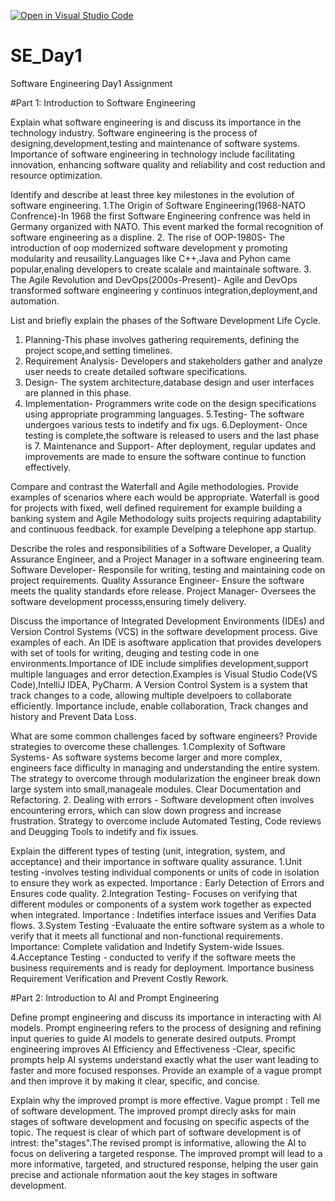 [![Open in Visual Studio Code](https://classroom.github.com/assets/open-in-vscode-2e0aaae1b6195c2367325f4f02e2d04e9abb55f0b24a779b69b11b9e10269abc.svg)](https://classroom.github.com/online_ide?assignment_repo_id=18411695&assignment_repo_type=AssignmentRepo)
# SE_Day1
Software Engineering Day1 Assignment

#Part 1: Introduction to Software Engineering

Explain what software engineering is and discuss its importance in the technology industry.
Software engineering is the process of designing,development,testing and maintenance of software systems.
Importance of software engineering in technology include facilitating innovation, enhancing software quality and reliability and cost reduction and resource optimization.

Identify and describe at least three key milestones in the evolution of software engineering.
1.The Origin of Software Engineering(1968-NATO Confrence)-In 1968 the first Software Engineering confrence was held in Germany organized with NATO. This event marked the formal recognition of software engineering as a displine. 
2. The rise of OOP-1980S- The introduction of oop modernized software development y promoting modularity and reusaility.Languages like C++,Java and Pyhon came popular,enaling developers to create scalale and maintainale software.
3. The Agile Revolution and DevOps(2000s-Present)- Agile and DevOps transformed software engineering y continuos integration,deployment,and automation.

List and briefly explain the phases of the Software Development Life Cycle.
1. Planning-This phase involves gathering requirements, defining the project scope,and setting timelines.
2. Requirement Analysis- Developers and stakeholders gather and analyze user needs to create detailed software specifications.
3. Design- The system architecture,database design and user interfaces are planned in this phase.
4. Implementation- Programmers write code on the design specifications using appropriate programming languages.
5.Testing- The software undergoes various tests to indetify and fix ugs. 6.Deployment- Once testing is complete,the software is released to users and the last phase is 7. Maintenance and Support- After deployment, regular updates and improvements are made to ensure the software continue to function effectively.

Compare and contrast the Waterfall and Agile methodologies. Provide examples of scenarios where each would be appropriate.
Waterfall is good for projects with fixed, well defined requirement for example building a banking system and
 Agile Methodology suits projects requiring adaptability and continuous feedback. for example Develping a telephone app startup.
 
Describe the roles and responsibilities of a Software Developer, a Quality Assurance Engineer, and a Project Manager in a software engineering team.
Software Developer- Responsile for writing, testing and maintaining code on project requirements. 
Quality Assurance Engineer- Ensure  the software meets the quality standards efore release.
Project Manager- Oversees the software development processs,ensuring timely delivery.

Discuss the importance of Integrated Development Environments (IDEs) and Version Control Systems (VCS) in the software development process. Give examples of each.
An IDE is asoftware application that provides developers with set of tools for writing, deuging and testing code in one environments.Importance of IDE include simplifies development,support multiple languages and error detection.Examples is Visual Studio Code(VS Code),IntelliJ IDEA, PyCharm.
A Version Control System is a system that track changes to a code, allowing multiple develpoers to collaborate efficiently. Importance include, enable collaboration, Track changes and history and Prevent Data Loss.

What are some common challenges faced by software engineers? Provide strategies to overcome these challenges.
1.Complexity of Software Systems- As software systems become larger and more complex, engineers face difficulty in managing and understanding the entire system. The strategy to overcome through modularization the engineer break down large system into small,manageale modules. Clear Documentation and Refactoring. 
2. Dealing with errors - Software development often involves encountering errors, which can slow down progress and increase frustration. Strategy to overcome include Automated Testing, Code reviews and Deugging Tools to indetify and fix issues.

Explain the different types of testing (unit, integration, system, and acceptance) and their importance in software quality assurance.
1.Unit testing -involves testing individual components or units of code in isolation to ensure they work as expected. Importance : Early Detection of Errors and Ensures code quality. 2.Integration Testing- Focuses on verifying that different modules or components of a system work together as expected when integrated. Importance : Indetifies interface issues and Verifies Data flows.
3.System Testing -Evaluaate the entire software system as a whole to verify that it meets all functional and non-functional requirements. Importance: Complete validation and Indetify System-wide Issues. 
4.Acceptance Testing - conducted to verify if the software meets the business requirements and is ready for deployment. Importance business Requirement Verification and Prevent Costly Rework.

#Part 2: Introduction to AI and Prompt Engineering


Define prompt engineering and discuss its importance in interacting with AI models.
Prompt engineering refers to the process of designing and refining input queries to guide AI models to generate desired outputs.
Prompt engineering improves AI Efficiency and Effectiveness -Clear, specific prompts help AI systems understand exactly what the user want leading to faster and more focused responses.
Provide an example of a vague prompt and then improve it by making it clear, specific, and concise.

Explain why the improved prompt is more effective.
Vague prompt : Tell me of software development. The improved prompt direcly asks for main stages of software development and focusing on specific aspects of the topic. The request is clear of which part of software development is of intrest: the"stages".The revised prompt is informative, allowing the AI to focus on delivering a targeted response. 
The improved prompt will lead to a more informative, targeted, and structured response, helping the user gain precise and actionale nformation aout the key stages in software development.
